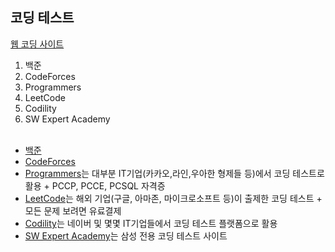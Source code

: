 ## 코딩 테스트
[웹 코딩 사이트](https://replit.com/)
</br>
1. 백준</br>
2. CodeForces</br>
3. Programmers</br>
4. LeetCode</br>
5. Codility</br>
6. SW Expert Academy
</br></br>

- [백준](https://solved.ac/)
- [CodeForces](https://codeforces.com/)
- [Programmers](https://programmers.co.kr/)는 대부분 IT기업(카카오,라인,우아한 형제들 등)에서 코딩 테스트로 활용 + PCCP, PCCE, PCSQL 자격증
- [LeetCode](https://leetcode.com/)는 해외 기업(구글, 아마존, 마이크로소프트 등)이 출제한 코딩 테스트 + 모든 문제 보려면 유료결제
- [Codility](https://www.codility.com/)는 네이버 및 몇몇 IT기업들에서 코딩 테스트 플랫폼으로 활용
- [SW Expert Academy](https://swexpertacademy.com/main/main.do)는 삼성 전용 코딩 테스트 사이트
